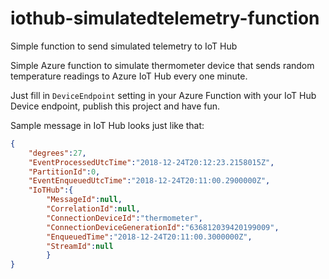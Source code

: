 # iothub-simulatedtelemetry-function
Simple function to send simulated telemetry to IoT Hub

Simple Azure function to simulate thermometer device that sends random temperature readings to Azure IoT Hub every one minute.

Just fill in `DeviceEndpoint` setting in your Azure Function with your IoT Hub Device endpoint, publish this project and have fun.

Sample message in IoT Hub looks just like that:

```json
{
	"degrees":27,
	"EventProcessedUtcTime":"2018-12-24T20:12:23.2158015Z",
	"PartitionId":0,
	"EventEnqueuedUtcTime":"2018-12-24T20:11:00.2900000Z",
	"IoTHub":{
		"MessageId":null,
		"CorrelationId":null,
		"ConnectionDeviceId":"thermometer",
		"ConnectionDeviceGenerationId":"636812039420199009",
		"EnqueuedTime":"2018-12-24T20:11:00.3000000Z",
		"StreamId":null
		}
}
```
